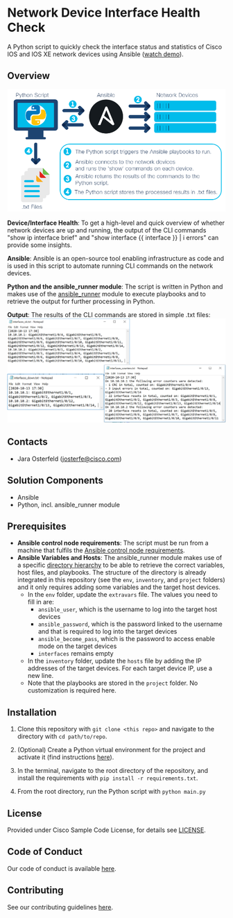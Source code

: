 # Network Device Interface Health Check

A Python script to quickly check the interface status and statistics of Cisco IOS and IOS XE network devices using Ansible ([watch demo](https://youtu.be/GuE2HDsu03I)).


## Overview
 
![High Level Workflow](IMAGES/highlevel_workflow.png)

**Device/Interface Health**: To get a high-level and quick overview of whether network devices are up and running, the output of the CLI commands "show ip interface brief" and "show interface {{ interface }} | i errors" can provide some insights.  

**Ansible**: Ansible is an open-source tool enabling infrastructure as code and is used in this script to automate running CLI commands on the network devices. 

**Python and the ansible_runner module**: The script is written in Python and makes use of the [ansible_runner](https://ansible-runner.readthedocs.io/en/stable/python_interface.html) module to execute playbooks and to retrieve the output for further processing in Python. 

**Output**: The results of the CLI commands are stored in simple .txt files: ![Sample Output](IMAGES/sample_output.png)


## Contacts
* Jara Osterfeld (josterfe@cisco.com)


## Solution Components
* Ansible
* Python, incl. ansible_runner module


## Prerequisites
- **Ansible control node requirements**: The script must be run from a machine that fulfils the [Ansible control node requirements](https://docs.ansible.com/ansible/latest/installation_guide/intro_installation.html#prerequisites).
- **Ansible Variables and Hosts**: The ansible_runner module makes use of a specific [directory hierarchy](https://ansible-runner.readthedocs.io/en/stable/intro.html#runner-input-directory-hierarchy) to be able to retrieve the correct variables, host files, and playbooks. The structure of the directory is already integrated in this repository (see the `env`, `inventory`, and `project` folders) and it only requires adding some variables and the target host devices. 
  - In the `env` folder, update the `extravars` file. The values you need to fill in are: 
    - `ansible_user`, which is the username to log into the target host devices
    - `ansible_password`, which is the password linked to the username and that is required to log into the target devices
    - `ansible_become_pass`, which is the password to access enable mode on the target devices
    - `interfaces` remains empty
   - In the `inventory` folder, update the `hosts` file by adding the IP addresses of the target devices. For each target device IP, use a new line.  
   - Note that the playbooks are stored in the `project` folder. No customization is required here.
   


## Installation

1. Clone this repository with `git clone <this repo>` and navigate to the directory with `cd path/to/repo`.

2. (Optional) Create a Python virtual environment for the project and activate it (find instructions [here](https://docs.python.org/3/tutorial/venv.html)).

3. In the terminal, navigate to the root directory of the repository, and install the requirements with `pip install -r requirements.txt`.

4. From the root directory, run the Python script with `python main.py`



## License
Provided under Cisco Sample Code License, for details see [LICENSE](./LICENSE).



## Code of Conduct
Our code of conduct is available [here](./CODE_OF_CONDUCT.md).



## Contributing
See our contributing guidelines [here](./CONTRIBUTING.md).
